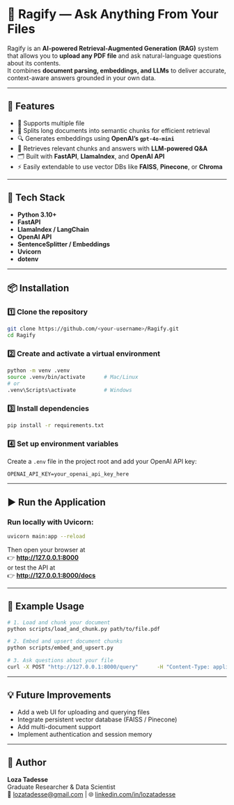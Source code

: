 # 🧠 Ragify — Ask Anything From Your Files

Ragify is an **AI-powered Retrieval-Augmented Generation (RAG)** system that allows you to **upload any PDF file** and ask natural-language questions about its contents.  
It combines **document parsing, embeddings, and LLMs** to deliver accurate, context-aware answers grounded in your own data.

---

## 🚀 Features
- 📄 Supports multiple file
- 🧩 Splits long documents into semantic chunks for efficient retrieval
- 🔍 Generates embeddings using **OpenAI’s `gpt-4o-mini`**
- 🤖 Retrieves relevant chunks and answers with **LLM-powered Q&A**
- 🗂️ Built with **FastAPI**, **LlamaIndex**, and **OpenAI API**
- ⚡ Easily extendable to use vector DBs like **FAISS**, **Pinecone**, or **Chroma**

---

## 🧰 Tech Stack
- **Python 3.10+**
- **FastAPI**
- **LlamaIndex / LangChain**
- **OpenAI API**
- **SentenceSplitter / Embeddings**
- **Uvicorn**
- **dotenv**

---

## 📦 Installation

### 1️⃣ Clone the repository
```bash
git clone https://github.com/<your-username>/Ragify.git
cd Ragify
```

### 2️⃣ Create and activate a virtual environment
```bash
python -m venv .venv
source .venv/bin/activate      # Mac/Linux
# or
.venv\Scripts\activate         # Windows
```

### 3️⃣ Install dependencies
```bash
pip install -r requirements.txt
```

### 4️⃣ Set up environment variables  
Create a `.env` file in the project root and add your OpenAI API key:
```
OPENAI_API_KEY=your_openai_api_key_here
```

---

## ▶️ Run the Application

### Run locally with Uvicorn:
```bash
uvicorn main:app --reload
```

Then open your browser at  
👉 **http://127.0.0.1:8000**  
or test the API at  
👉 **http://127.0.0.1:8000/docs**

---

## 🧪 Example Usage

```bash
# 1. Load and chunk your document
python scripts/load_and_chunk.py path/to/file.pdf

# 2. Embed and upsert document chunks
python scripts/embed_and_upsert.py

# 3. Ask questions about your file
curl -X POST "http://127.0.0.1:8000/query"      -H "Content-Type: application/json"      -d '{"question": "Summarize the document", "top_k": 3}'
```


---

## 💡 Future Improvements
- Add a web UI for uploading and querying files
- Integrate persistent vector database (FAISS / Pinecone)
- Add multi-document support
- Implement authentication and session memory

---

## 👤 Author
**Loza Tadesse**  
Graduate Researcher & Data Scientist  
📧 lozatadesse@gmail.com | 🌐 [linkedin.com/in/lozatadesse](https://linkedin.com/in/lozatadesse)
